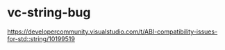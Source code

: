 # vc-string-bug

https://developercommunity.visualstudio.com/t/ABI-compatibility-issues-for-std::string/10199519
